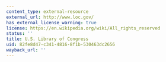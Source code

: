 ```yaml
---
content_type: external-resource
external_url: http://www.loc.gov/
has_external_license_warning: true
license: https://en.wikipedia.org/wiki/All_rights_reserved
status: ''
title: U.S. Library of Congress
uid: 82fe8d47-c341-4816-8f1b-530463dc2656
wayback_url: ''
---
```

